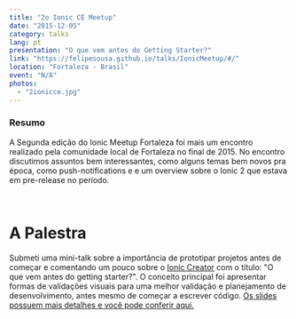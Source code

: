 ```yaml
---
title: "2o Ionic CE Meetup"
date: "2015-12-05"
category: talks
lang: pt
presentation: "O que vem antes do Getting Starter?"
link: "https://felipesousa.github.io/talks/IonicMeetup/#/"
location: "Fortaleza - Brasil"
event: "N/A"
photos:
  - "2ionicce.jpg"
---
```


### Resumo

A Segunda edição do Ionic Meetup Fortaleza foi mais um encontro realizado pela comunidade local de Fortaleza no final de 2015. No encontro discutimos assuntos bem interessantes, como alguns temas bem novos pra época, como push-notifications e e um overview sobre o Ionic 2 que estava em pre-release no período.

<br />

# A Palestra

Submeti uma mini-talk sobre a importância de prototipar projetos antes de começar e comentando um pouco sobre o [Ionic Creator](https://creator.ionic.io/) com o título: "O que vem antes do getting starter?". O conceito principal foi apresentar formas de validações visuais para uma melhor validação e planejamento de desenvolvimento, antes mesmo de começar a escrever código. [Os slides possuem mais detalhes e você pode conferir aqui.](https://felipesousa.github.io/talks/IonicMeetup/#/)
